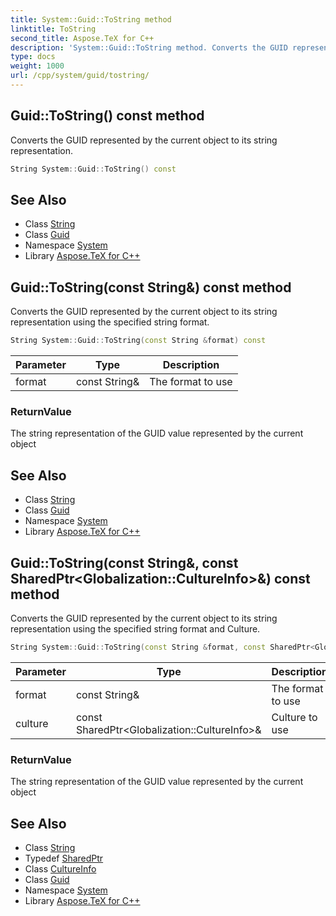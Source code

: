 ```yaml
---
title: System::Guid::ToString method
linktitle: ToString
second_title: Aspose.TeX for C++
description: 'System::Guid::ToString method. Converts the GUID represented by the current object to its string representation in C++.'
type: docs
weight: 1000
url: /cpp/system/guid/tostring/
---
```

## Guid::ToString() const method


Converts the GUID represented by the current object to its string representation.

```cpp
String System::Guid::ToString() const
```

## See Also

* Class [String](../../string/)
* Class [Guid](../)
* Namespace [System](../../)
* Library [Aspose.TeX for C++](../../../)
## Guid::ToString(const String\&) const method


Converts the GUID represented by the current object to its string representation using the specified string format.

```cpp
String System::Guid::ToString(const String &format) const
```


| Parameter | Type | Description |
| --- | --- | --- |
| format | const String\& | The format to use |

### ReturnValue

The string representation of the GUID value represented by the current object

## See Also

* Class [String](../../string/)
* Class [Guid](../)
* Namespace [System](../../)
* Library [Aspose.TeX for C++](../../../)
## Guid::ToString(const String\&, const SharedPtr\<Globalization::CultureInfo\>\&) const method


Converts the GUID represented by the current object to its string representation using the specified string format and Culture.

```cpp
String System::Guid::ToString(const String &format, const SharedPtr<Globalization::CultureInfo> &culture) const
```


| Parameter | Type | Description |
| --- | --- | --- |
| format | const String\& | The format to use |
| culture | const SharedPtr\<Globalization::CultureInfo\>\& | Culture to use |

### ReturnValue

The string representation of the GUID value represented by the current object

## See Also

* Class [String](../../string/)
* Typedef [SharedPtr](../../sharedptr/)
* Class [CultureInfo](../../../system.globalization/cultureinfo/)
* Class [Guid](../)
* Namespace [System](../../)
* Library [Aspose.TeX for C++](../../../)
